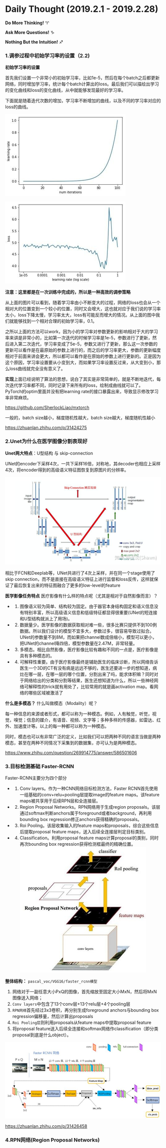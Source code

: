 # Daily Thought (2019.2.1 - 2019.2.28)
**Do More Thinking!** ♈ 

**Ask More Questions!** ♑

**Nothing But the Intuition!** ♐

### 1.调参过程中初始学习率的设置（2.2)
**初始学习率的设置**

首先我们设置一个非常小的初始学习率，比如1e-5，然后在每个batch之后都更新网络，同时增加学习率，统计每个batch计算出的loss。最后我们可以描绘出学习的变化曲线和loss的变化曲线，从中就能够发现最好的学习率。

下面就是随着迭代次数的增加，学习率不断增加的曲线，以及不同的学习率对应的loss的曲线。

![](__pics/learning_rate.jpg)

![](__pics/learning_rate_2.jpg)

**注意：这里都是在一次训练中完成的，所以是一种高效的调参策略**

从上面的图片可以看到，随着学习率由小不断变大的过程，网络的loss也会从一个相对大的位置变到一个较小的位置，同时又会增大，这也就对应于我们说的学习率太小，loss下降太慢，学习率太大，loss有可能反而增大的情况。从上面的图中我们就能够找到一个相对合理的初始学习率，0.1。

之所以上面的方法可以work，因为小的学习率对参数更新的影响相对于大的学习率来讲是非常小的，比如第一次迭代的时候学习率是1e-5，参数进行了更新，然后进入第二次迭代，学习率变成了5e-5，参数又进行了更新，那么这一次参数的更新可以看作是在最原始的参数上进行的，而之后的学习率更大，参数的更新幅度相对于前面来讲会更大，所以都可以看作是在原始的参数上进行更新的。正是因为这个原因，学习率设置要从小变到大，而如果学习率设置反过来，从大变到小，那么loss曲线就完全没有意义了。

**实现**上面已经说明了算法的思想，说白了其实是非常简单的，就是不断地迭代，每次迭代学习率都不同，同时记录下来所有的loss，绘制成曲线就可以了。
PyTorch的optim里面并没有把learning rate的接口暴露出来，导致显示修改学习率非常麻烦。

https://github.com/SherlockLiao/mxtorch

一般的，batch size越小，梯度随机性越大，batch size越大，梯度随机性越小

https://zhuanlan.zhihu.com/p/31424275

### 2.Unet为什么在医学图像分割表现好
**Unet两大特点**：U型结构 与 skip-connection

UNet的encoder下采样4次，一共下采样16倍，对称地，其decoder也相应上采样4次，将encoder得到的高级语义特征图恢复到原图片的分辨率。

![](__pics/Unet_medical.jpg)

相比于FCN和Deeplab等，UNet共进行了4次上采样，并在同一个stage使用了skip connection，而不是直接在高级语义特征上进行监督和loss反传，这样就保证了最后恢复出来的特征图融合了更多的low-level的feature

**医学影像任务特点**
医疗影像有什么样的特点呢（尤其是相对于自然影像而言）？
- 1. 图像语义较为简单、结构较为固定。由于器官本身结构固定和语义信息没有特别丰富，所以高级语义信息和低级特征都显得很重要(UNet的短连接和U型结构就派上了用场)。
- 2. 数据量少。医学影像的数据获取相对难一些，很多比赛只提供不到100例数据。所以我们设计的模型不宜多大，参数过多，很容易导致过拟合。 UNet的参数量不到8M，而如果把channel数成倍缩小，模型可以更小，把UNet的channel降四倍，模型参数量在2.47M，非常轻量。
- 3. 多模态。相比自然影像，医疗影像比较有趣和不同的一点是，医疗影像是具有多种模态的。
- 4. 可解释性重要。由于医疗影像最终是辅助医生的临床诊断，所以网络告诉医生一个3D的CT有没有病是远远不够的，医生还要进一步的想知道，病灶在哪一层，在哪一层的哪个位置，分割出来了吗，能求体积嘛？同时对于网络给出的分类和分割等结果，医生还想知道为什么，所以一些神经网络可解释性的trick就有用处了，比较常用的就是画activation map。看网络的哪些区域被激活了

**什么是多模态？**
什么叫做模态（Modality）呢？

每一种信息的来源或者形式，都可以称为一种模态。例如，人有触觉，听觉，视觉，嗅觉；信息的媒介，有语音、视频、文字等；多种多样的传感器，如雷达、红外、加速度计等。以上的每一种都可以称为一种模态。

同时，模态也可以有非常广泛的定义，比如我们可以把两种不同的语言当做是两种模态，甚至在两种不同情况下采集到的数据集，亦可认为是两种模态。

https://www.zhihu.com/question/269914775/answer/586501606

### 3.目标检测基础 Faster-RCNN
Faster-RCNN主要分为四个部分
- 1. Conv layers。作为一种CNN网络目标检测方法，Faster RCNN首先使用一组基础的conv+relu+pooling层提取image的feature maps。该feature maps被共享用于后续RPN层和全连接层。
- 2. Region Proposal Networks。RPN网络用于生成region proposals。该层通过softmax判断anchors属于foreground或者background，再利用bounding box regression修正anchors获得精确的proposals。
- 3. Roi Pooling。该层收集输入的feature maps和proposals，综合这些信息后提取proposal feature maps，送入后续全连接层判定目标类别。
- 4. Classification。利用proposal feature maps计算proposal的类别，同时再次bounding box regression获得检测框最终的精确位置。
![](__pics/faster_rcnn_1.jpg)

**整体结构：**
`pascal_voc/VGG16/faster_rcnn模型`
1. 网络对于一副任意大小PxQ的图像，首先缩放至固定大小MxN，然后将MxN图像送入网络；
2. `Conv layers`中包含了13个conv层+13个relu层+4个pooling层
3. `RPN网络`首先经过3x3卷积，再分别生成foreground anchors与bounding box regression偏移量，然后计算出proposals
4. `Roi Pooling层`则利用proposals从feature maps中提取proposal feature
5. 将proposal feature送入后续全连接和softmax网络作classification（即分类proposal到底是什么object）。

![](__pics/faster_rcnn_2.jpg)

https://zhuanlan.zhihu.com/p/31426458

### 4.RPN网络(Region Proposal Networks)

